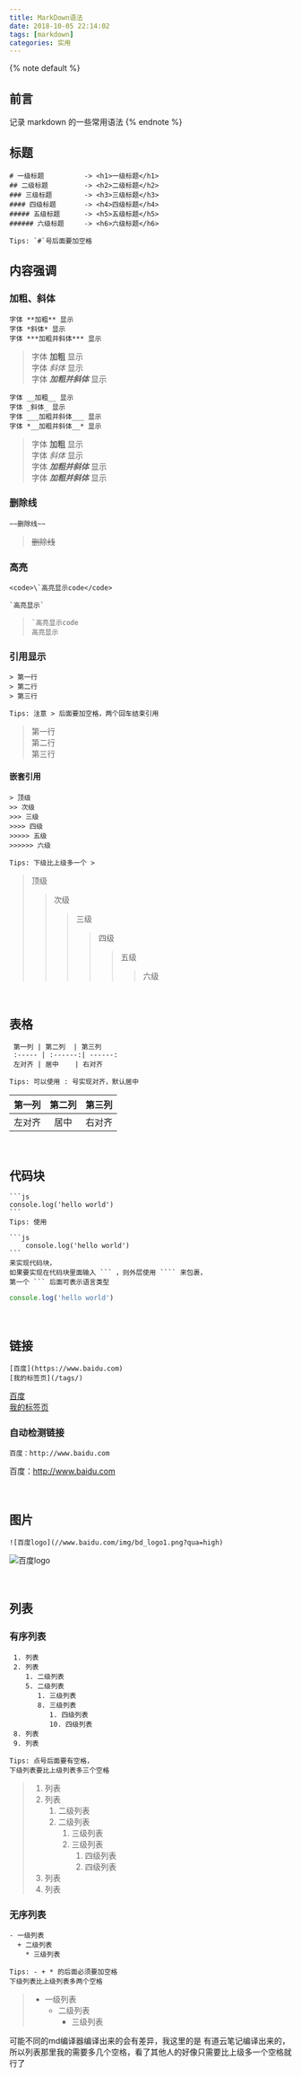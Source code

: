 ```yaml
---
title: MarkDown语法
date: 2018-10-05 22:14:02
tags: [markdown]
categories: 实用
---
```


{% note default %}
## 前言

记录 markdown 的一些常用语法
{% endnote %}
<!-- more -->

## 标题

```
# 一级标题          -> <h1>一级标题</h1>
## 二级标题         -> <h2>二级标题</h2>
### 三级标题        -> <h3>三级标题</h3>
#### 四级标题       -> <h4>四级标题</h4>
##### 五级标题      -> <h5>五级标题</h5>
###### 六级标题     -> <h6>六级标题</h6>

Tips: `#`号后面要加空格
```

## 内容强调

### 加粗、斜体

```
字体 **加粗** 显示  
字体 *斜体* 显示  
字体 ***加粗并斜体*** 显示
```

> 字体 **加粗** 显示  
字体 *斜体* 显示  
字体 ***加粗并斜体*** 显示

```
字体 __加粗__ 显示  
字体 _斜体_ 显示  
字体 ___加粗并斜体___ 显示  
字体 *__加粗并斜体__* 显示
```

> 字体 __加粗__ 显示  
字体 _斜体_ 显示  
字体 ___加粗并斜体___ 显示  
字体 *__加粗并斜体__* 显示

### 删除线

```
~~删除线~~
```

> ~~删除线~~

### 高亮

```
<code>\`高亮显示code</code>

`高亮显示`
```

> <code>\`高亮显示code</code>  
`高亮显示`

### 引用显示

```
> 第一行  
> 第二行  
> 第三行 

Tips: 注意 > 后面要加空格，两个回车结束引用
```

> 第一行  
> 第二行  
> 第三行  

#### 嵌套引用

```
> 顶级
>> 次级
>>> 三级
>>>> 四级
>>>>> 五级
>>>>>> 六级

Tips: 下级比上级多一个 > 
```

> 顶级
>> 次级
>>> 三级
>>>> 四级
>>>>> 五级
>>>>>> 六级


<br>

## 表格

```
 第一列 | 第二列  | 第三列  
 :----- | :------:| ------: 
 左对齐 | 居中    | 右对齐  
 
Tips: 可以使用 : 号实现对齐，默认居中
```

 第一列 | 第二列  | 第三列  
 :----- | :------:| ------: 
 左对齐 | 居中    | 右对齐  
<br>

## 代码块

````
```js
console.log('hello world')
```
Tips: 使用

```js
    console.log('hello world')
``` 
来实现代码块，
如果要实现在代码块里面输入 ``` ，则外层使用 ```` 来包裹，
第一个 ``` 后面可表示语言类型
````

```js
console.log('hello world')
```
<br>

## 链接

```
[百度](https://www.baidu.com)  
[我的标签页](/tags/)
```

[百度](https://www.baidu.com)  
[我的标签页](/tags/)

### 自动检测链接

```
百度：http://www.baidu.com
```

百度：http://www.baidu.com

<br>

## 图片

```
![百度logo](//www.baidu.com/img/bd_logo1.png?qua=high)
```

![百度logo](//www.baidu.com/img/bd_logo1.png?qua=high)

<br>

## 列表

### 有序列表

```
 1. 列表
 2. 列表
    1. 二级列表
    5. 二级列表
       1. 三级列表
       8. 三级列表
          1. 四级列表
          10. 四级列表
 8. 列表
 9. 列表

Tips: 点号后面要有空格，
下级列表要比上级列表多三个空格
```

> 1. 列表
> 2. 列表
>    1. 二级列表
>    5. 二级列表
>       1. 三级列表
>       8. 三级列表
>          1. 四级列表
>          10. 四级列表
> 8. 列表
> 9. 列表


### 无序列表

```
- 一级列表
  + 二级列表
    * 三级列表
    
Tips: - + * 的后面必须要加空格
下级列表比上级列表多两个空格
```

> - 一级列表
>   + 二级列表
>     * 三级列表
    
 


可能不同的md编译器编译出来的会有差异，我这里的是 有道云笔记编译出来的，所以列表那里我的需要多几个空格，看了其他人的好像只需要比上级多一个空格就行了 

